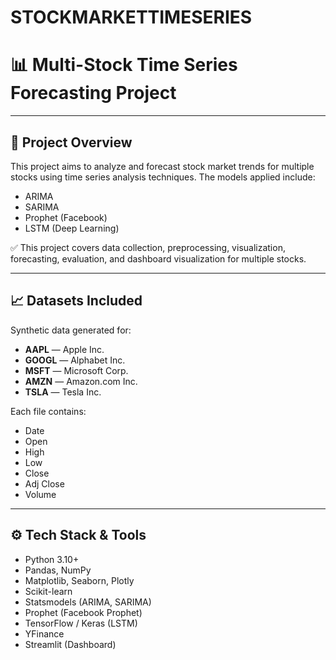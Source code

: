# STOCKMARKETTIMESERIES
# 📊 Multi-Stock Time Series Forecasting Project

---

## 🚀 Project Overview

This project aims to analyze and forecast stock market trends for multiple stocks using time series analysis techniques. The models applied include:

- ARIMA
- SARIMA
- Prophet (Facebook)
- LSTM (Deep Learning)

✅ This project covers data collection, preprocessing, visualization, forecasting, evaluation, and dashboard visualization for multiple stocks.

---

## 📈 Datasets Included

Synthetic data generated for:

- **AAPL** — Apple Inc.
- **GOOGL** — Alphabet Inc.
- **MSFT** — Microsoft Corp.
- **AMZN** — Amazon.com Inc.
- **TSLA** — Tesla Inc.

Each file contains:

- Date
- Open
- High
- Low
- Close
- Adj Close
- Volume

---

## ⚙️ Tech Stack & Tools

- Python 3.10+
- Pandas, NumPy
- Matplotlib, Seaborn, Plotly
- Scikit-learn
- Statsmodels (ARIMA, SARIMA)
- Prophet (Facebook Prophet)
- TensorFlow / Keras (LSTM)
- YFinance
- Streamlit (Dashboard)







